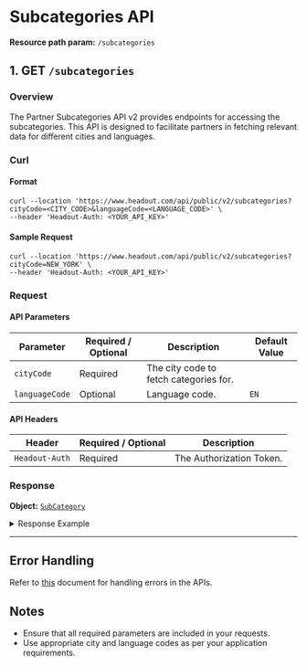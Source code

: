 # Subcategories API

**Resource path param:** `/subcategories`

## 1. <a name="GET - /subcategories"></a>GET `/subcategories`

### Overview
The Partner Subcategories API v2 provides endpoints for accessing the subcategories. This API is designed to facilitate partners in fetching relevant data for different cities and languages.

### Curl

#### Format
```shell
curl --location 'https://www.headout.com/api/public/v2/subcategories?cityCode=<CITY_CODE>&languageCode=<LANGUAGE_CODE>' \
--header 'Headout-Auth: <YOUR_API_KEY>'
```

#### Sample Request
```shell
curl --location 'https://www.headout.com/api/public/v2/subcategories?cityCode=NEW_YORK' \
--header 'Headout-Auth: <YOUR_API_KEY>'
```

### Request

#### API Parameters
| Parameter      | Required / Optional | Description                            | Default Value |
|----------------|---------------------|----------------------------------------|---------------|
| `cityCode`     | Required            | The city code to fetch categories for. |               |
| `languageCode` | Optional            | Language code.                         | `EN`          |

#### API Headers
| Header         | Required / Optional | Description              |
|----------------|---------------------|--------------------------|
| `Headout-Auth` | Required            | The Authorization Token. |


### Response

**Object:** [`SubCategory`](/object-models/v2/Subcategory.md)

<details>
<summary>Response Example</summary>

```json
{
  "subCategories": [
    {
      "id": "1002",
      "name": "Museums",
      "categoryId": "1",
      "canonicalUrl": "https://www.headout.com/museums-new_york-sc-1002~21553/",
      "localeSpecificUrls": {
        "EN": "/museums-new_york-sc-1002~21553/",
        "ES": "/es/museos-new_york-sc-1002~21553/",
        "FR": "/fr/musees-new_york-sc-1002~21553/",
        "IT": "/it/musei-new_york-sc-1002~21553/",
        "DE": "/de/museen-new_york-sc-1002~21553/",
        "PT": "/pt/museus-new_york-sc-1002~21553/",
        "NL": "/nl/musea-new_york-sc-1002~21553/"
      }
    },
    {
      "id": "1006",
      "name": "Religious Sites",
      "categoryId": "1",
      "canonicalUrl": "https://www.headout.com/religious-sites-new_york-sc-1006~21553/",
      "localeSpecificUrls": {
        "EN": "/religious-sites-new_york-sc-1006~21553/",
        "ES": "/es/sitios-religiosos-new_york-sc-1006~21553/",
        "FR": "/fr/site-religieux-new_york-sc-1006~21553/",
        "IT": "/it/siti-religiosi-new_york-sc-1006~21553/",
        "DE": "/de/religiose-statten-new_york-sc-1006~21553/",
        "PT": "/pt/locais-religiosos-new_york-sc-1006~21553/",
        "NL": "/nl/religieuze-plaatsen-new_york-sc-1006~21553/"
      }
    },
    {
      "id": "1007",
      "name": "Landmarks",
      "categoryId": "1",
      "canonicalUrl": "https://www.headout.com/landmarks-new_york-sc-1007~21553/",
      "localeSpecificUrls": {
        "EN": "/landmarks-new_york-sc-1007~21553/",
        "ES": "/es/principales-atracciones-new_york-sc-1007~21553/",
        "FR": "/fr/monuments-new_york-sc-1007~21553/",
        "IT": "/it/punti-di-interesse-new_york-sc-1007~21553/",
        "DE": "/de/wahrzeichen-new_york-sc-1007~21553/",
        "PT": "/pt/marcos-historicos-new_york-sc-1007~21553/",
        "NL": "/nl/bezienswaardigheden-new_york-sc-1007~21553/"
      }
    }
  ]
}
```

</details>

---

## Error Handling
Refer to [this](./error-handling.md) document for handling errors in the APIs.

## Notes
- Ensure that all required parameters are included in your requests.
- Use appropriate city and language codes as per your application requirements.
